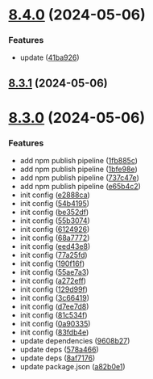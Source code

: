 # [8.4.0](https://github.com/msobiecki/eslint-config/compare/v8.3.1...v8.4.0) (2024-05-06)


### Features

* update ([41ba926](https://github.com/msobiecki/eslint-config/commit/41ba926898bf3afed53b342a7d4fb1c20a84e9c0))



## [8.3.1](https://github.com/msobiecki/eslint-config/compare/v8.3.0...v8.3.1) (2024-05-06)



# [8.3.0](https://github.com/msobiecki/eslint-config/compare/83fdb4e0467bc330d5a513d46df8b660143e59e2...v8.3.0) (2024-05-06)


### Features

* add npm publish pipeline ([1fb885c](https://github.com/msobiecki/eslint-config/commit/1fb885cf0a5425411735e16efdd7716d5f501b34))
* add npm publish pipeline ([1bfe98e](https://github.com/msobiecki/eslint-config/commit/1bfe98ef8aef4ac0898e7ae7f94fc31156e2e6b4))
* add npm publish pipeline ([737c47e](https://github.com/msobiecki/eslint-config/commit/737c47e41de7e91f0bf57065baa9b80c491a33f6))
* add npm publish pipeline ([e65b4c2](https://github.com/msobiecki/eslint-config/commit/e65b4c2dc721c87731d57391b2d6c3ff4996f642))
* init config ([e2888ca](https://github.com/msobiecki/eslint-config/commit/e2888ca52853f5cf90133157bf592f3710bac8e9))
* init config ([54b4195](https://github.com/msobiecki/eslint-config/commit/54b419550419b1acfbfa0e519150ae9d5e692886))
* init config ([be352df](https://github.com/msobiecki/eslint-config/commit/be352df555879687d98c611815baf843b7d920ed))
* init config ([55b3074](https://github.com/msobiecki/eslint-config/commit/55b30743b32dbf81883af5689b13793282f8f632))
* init config ([6124926](https://github.com/msobiecki/eslint-config/commit/6124926ca686ea36e12d5facf60fb13cd237fc84))
* init config ([68a7772](https://github.com/msobiecki/eslint-config/commit/68a777233691fbb42976b4b6c51ac42f682a60c0))
* init config ([eed43e8](https://github.com/msobiecki/eslint-config/commit/eed43e8290e22185378201709c3482682e7368f7))
* init config ([77a25fd](https://github.com/msobiecki/eslint-config/commit/77a25fdb3648151441b7e6abbbe87d590be5f1d9))
* init config ([190f16f](https://github.com/msobiecki/eslint-config/commit/190f16f97d470e3427c2e0fdb318a8adf533dc99))
* init config ([55ae7a3](https://github.com/msobiecki/eslint-config/commit/55ae7a392aea0fe2822e2b963b0dc6fcaf146e17))
* init config ([a272eff](https://github.com/msobiecki/eslint-config/commit/a272eff6c2ed5491be1927f5314feaa9cc46167c))
* init config ([129d99f](https://github.com/msobiecki/eslint-config/commit/129d99f4087fdf10f57d1171563179fe31497949))
* init config ([3c66419](https://github.com/msobiecki/eslint-config/commit/3c6641924b5a2c23deb4a63d3c83fc88c75d59d8))
* init config ([d7ee7d8](https://github.com/msobiecki/eslint-config/commit/d7ee7d89a7da68fc34c1fc21bccafe3b08025f0d))
* init config ([81c534f](https://github.com/msobiecki/eslint-config/commit/81c534f8ee421494367df90e4d3c281397b960d8))
* init config ([0a90335](https://github.com/msobiecki/eslint-config/commit/0a90335c242fe2611877e2b271052c20534d54a4))
* init config ([83fdb4e](https://github.com/msobiecki/eslint-config/commit/83fdb4e0467bc330d5a513d46df8b660143e59e2))
* update dependencies ([9608b27](https://github.com/msobiecki/eslint-config/commit/9608b2702754836d5af141c61881ab18b6ac95a1))
* update deps ([578a466](https://github.com/msobiecki/eslint-config/commit/578a4661942f954fe7a6027b057fbf038f14d5c4))
* update deps ([8af7176](https://github.com/msobiecki/eslint-config/commit/8af7176c73bc8d958ad7d9de1ffd2746c2a4a781))
* update package.json ([a82b0e1](https://github.com/msobiecki/eslint-config/commit/a82b0e12547c761dd858ff80dc0040870f1ae68d))




